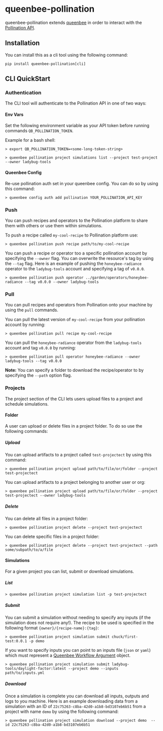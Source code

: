 # queenbee-pollination

queenbee-pollination extends [queenbee](https://github.com/ladybug-tools/queenbee) in order to interact with the [Pollination API](https://api.pollination.cloud).

## Installation

You can install this as a cli tool using the following command:

```console
pip install queenbee-pollination[cli]
```

## CLI QuickStart


### Authentication

The CLI tool will authenticate to the Pollination API in one of two ways:

#### Env Vars

Set the following environment variable as your API token before running commands `QB_POLLINATION_TOKEN`.

Example for a bash shell:

```console
> export QB_POLLINATION_TOKEN=<some-long-token-string>

> queenbee pollination project simulations list --project test-project --owner ladybug-tools
```

#### Queenbee Config

Re-use pollination auth set in your queenbee config. You can do so by using this command:

```console
> queenbee config auth add pollination YOUR_POLLINATION_API_KEY
```

### Push

You can push recipes and operators to the Pollination platform to share them with others or use them within simulations.

To push a recipe called `my-cool-recipe` to Pollination platform use:

```console
> queenbee pollination push recipe path/to/my-cool-recipe
```

You can push a recipe or operator too a specific pollination account by specifying the `--owner` flag. You can overwrite the resource's tag by using the `--tag` flag. Here is an example of pushing the `honeybee-radiance` operator to the `ladybug-tools` account and specifying a tag of `v0.0.0`.

```console
> queenbee pollination push operator ../garden/operators/honeybee-radiance --tag v0.0.0 --owner ladybug-tools
```

### Pull

You can pull recipes and operators from Pollination onto your machine by using the `pull` commands.

You can pull the latest version of `my-cool-recipe` from your pollination account by running:

```console
> queenbee pollination pull recipe my-cool-recipe
```

You can pull the `honeybee-radiance` operator from the `ladybug-tools` account and tag `v0.0.0` by running:

```console
> queenbee pollination pull operator honeybee-radiance --owner ladybug-tools --tag v0.0.0
```

**Note:** You can specify a folder to download the recipe/operator to by specifying the `--path` option flag.


### Projects

The project section of the CLI lets users upload files to a project and schedule simulations.

#### Folder

A user can upload or delete files in a project folder. To do so use the following commands:

##### Upload

You can upload artifacts to a project called `test-projectect` by using this command:

```console
> queenbee pollination project upload path/to/file/or/folder --project test-projectect
```

You can upload artifacts to a project belonging to another user or org:

```console
> queenbee pollination project upload path/to/file/or/folder --project test-projectect --owner ladybug-tools
```

##### Delete

You can delete all files in a project folder:

```console
> queenbee pollination project delete --project test-projectect
```

You can delete specific files in a project folder:

```console
> queenbee pollination project delete --project test-projectect --path some/subpath/to/a/file
```


#### Simulations

For a given project you can list, submit or download simulations.

##### List

```console
> queenbee pollination project simulation list -p test-projectect
```

##### Submit

You can submit a simulation without needing to specify any inputs (if the simulation does not require any!). The recipe to be used is specified in the following format `{owner}/{recipe-name}:{tag}`:

```console
> queenbee pollination project simulation submit chuck/first-test:0.0.1 -p demo
```

If you want to specify inputs you can point to an inputs file (`json` or `yaml`) which must represent a [Queenbee Workflow Argument](https://www.ladybug.tools/queenbee/_static/redoc-workflow.html#tag/arguments_model) object.

```console
> queenbee pollination project simulation submit ladybug-tools/daylight-factor:latest --project demo --inputs path/to/inputs.yml
```

##### Download

Once a simulation is complete you can download all inputs, outputs and logs to you machine. Here is an example downloading data from a simulation with an ID of `22c75263-c8ba-42d0-a1b8-bd3107eb6b51` from a project with name `demo` by using the following command:

```console
> queenbee pollination project simulation download --project demo  --id 22c75263-c8ba-42d0-a1b8-bd3107eb6b51
```

